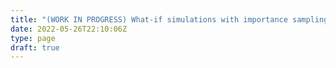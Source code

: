 ```yaml
---
title: "(WORK IN PROGRESS) What-if simulations with importance sampling"
date: 2022-05-26T22:10:06Z
type: page
draft: true
---
```

